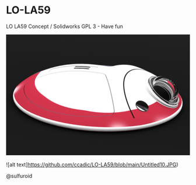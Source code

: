 # LO-LA59
LO LA59 Concept / Solidworks
GPL 3 - Have fun

![alt text](https://github.com/ccadic/LO-LA59/blob/main/Untitled11.JPG)

![alt text]https://github.com/ccadic/LO-LA59/blob/main/Untitled10.JPG)

@sulfuroid
